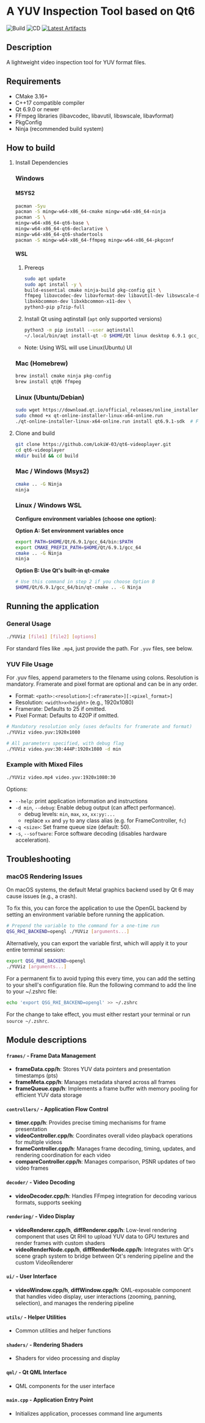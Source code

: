 # A YUV Inspection Tool based on Qt6

![Build](https://github.com/LokiW-03/qt6-videoplayer/workflows/CI%20-%20Build/badge.svg)
![CD](https://github.com/LokiW-03/qt6-videoplayer/actions/workflows/cd.yml/badge.svg)
[![Latest Artifacts](https://img.shields.io/badge/Download-Latest%20Build-blue?style=flat-square&logo=github)](https://github.com/LokiW-03/qt6-videoplayer/actions/workflows/cd.yml)

## Description
A lightweight video inspection tool for YUV format files.

## Requirements
- CMake 3.16+
- C++17 compatible compiler
- Qt 6.9.0 or newer
- FFmpeg libraries (libavcodec, libavutil, libswscale, libavformat)
- PkgConfig
- Ninja (recommended build system)


## How to build
1. Install Dependencies
    ### Windows 
    #### MSYS2
    ```bash
    pacman -Syu
    pacman -S mingw-w64-x86_64-cmake mingw-w64-x86_64-ninja
    pacman -S \
    mingw-w64-x86_64-qt6-base \
    mingw-w64-x86_64-qt6-declarative \
    mingw-w64-x86_64-qt6-shadertools
    pacman -S mingw-w64-x86_64-ffmpeg mingw-w64-x86_64-pkgconf
    ```

    #### WSL

    1. Prereqs 
        ```bash
        sudo apt update
        sudo apt install -y \
        build-essential cmake ninja-build pkg-config git \
        ffmpeg libavcodec-dev libavformat-dev libavutil-dev libswscale-dev libavfilter-dev \
        libxkbcommon-dev libxkbcommon-x11-dev \
        python3-pip p7zip-full
        ```

    2. Install Qt using aqtinstall (`apt` only supported versions)
        ```bash
        python3 -m pip install --user aqtinstall
        ~/.local/bin/aqt install-qt -O $HOME/Qt linux desktop 6.9.1 gcc_64 -m qtshadertools
        ```
    - Note: Using WSL will use Linux(Ubuntu) UI

    ### Mac (Homebrew)
    ```bash
    brew install cmake ninja pkg-config
    brew install qt@6 ffmpeg
    ```

    ### Linux (Ubuntu/Debian)
    ```bash
    sudo wget https://download.qt.io/official_releases/online_installers/qt-online-installer-linux-x64-online.run
    sudo chmod +x qt-online-installer-linux-x64-online.run 
    ./qt-online-installer-linux-x64-online.run install qt6.9.1-sdk  # Follow the steps, you will need a Qt account
    ```


2. Clone and build

    ```bash
    git clone https://github.com/LokiW-03/qt6-videoplayer.git
    cd qt6-videoplayer
    mkdir build && cd build
    ```

    ### Mac / Windows (Msys2)
    ```bash
    cmake .. -G Ninja
    ninja
    ```

    ### Linux / Windows WSL

    **Configure environment variables (choose one option):**
    
    **Option A: Set environment variables once**
    ```bash
    export PATH=$HOME/Qt/6.9.1/gcc_64/bin:$PATH
    export CMAKE_PREFIX_PATH=$HOME/Qt/6.9.1/gcc_64
    cmake .. -G Ninja
    ninja
    ```
    
    **Option B: Use Qt's built-in qt-cmake**
    ```bash
    # Use this command in step 2 if you choose Option B
    $HOME/Qt/6.9.1/gcc_64/bin/qt-cmake .. -G Ninja
    ```

## Running the application
### General Usage
```bash
./YUViz [file1] [file2] [options]
```
For standard files like `.mp4`, just provide the path. For `.yuv` files, see below.

### YUV File Usage
For .yuv files, append parameters to the filename using colons. Resolution is mandatory. Framerate and pixel format are optional and can be in any order.
- Format: `<path>:<resolution>[:<framerate>][:<pixel_format>]`
- Resolution: `<width>x<height>` (e.g., 1920x1080)
- Framerate: Defaults to 25 if omitted.
- Pixel Format: Defaults to 420P if omitted.

```bash
# Mandatory resolution only (uses defaults for framerate and format)
./YUViz video.yuv:1920x1080

# All parameters specified, with debug flag
./YUViz video.yuv:30:444P:1920x1080 -d min
```

### Example with Mixed Files
```bash
./YUViz video.mp4 video.yuv:1920x1080:30
```

Options:
- `--help`: print application information and instructions
- `-d min`, `--debug`: Enable debug output (can affect performance).
    - debug levels:
    `min`, `max`, `xx`, `xx:yy:...`
    - replace `xx` and `yy` to any class alias (e.g. for FrameController, `fc`)
- `-q <size>`: Set frame queue size (default: 50).
- `-s`, `--software`: Force software decoding (disables hardware acceleration).

## Troubleshooting
### macOS Rendering Issues

On macOS systems, the default Metal graphics backend used by Qt 6 may cause issues (e.g., a crash).

To fix this, you can force the application to use the OpenGL backend by setting an environment variable before running the application.

```bash
# Prepend the variable to the command for a one-time run
QSG_RHI_BACKEND=opengl ./YUViz [arguments...]
```

Alternatively, you can export the variable first, which will apply it to your entire terminal session:

```bash
export QSG_RHI_BACKEND=opengl
./YUViz [arguments...]
```

For a permanent fix to avoid typing this every time, you can add the setting to your shell's configuration file. Run the following command to add the line to your ~/.zshrc file:

```bash
echo 'export QSG_RHI_BACKEND=opengl' >> ~/.zshrc
```

For the change to take effect, you must either restart your terminal or run `source ~/.zshrc`.

## Module descriptions

#### `frames/` - Frame Data Management
- **frameData.cpp/h**: Stores YUV data pointers and presentation timestamps (pts)
- **frameMeta.cpp/h**: Manages metadata shared across all frames
- **frameQueue.cpp/h**: Implements a frame buffer with memory pooling for efficient YUV data storage

#### `controllers/` - Application Flow Control
- **timer.cpp/h**: Provides precise timing mechanisms for frame presentation
- **videoController.cpp/h**: Coordinates overall video playback operations for multiple videos
- **frameController.cpp/h**: Manages frame decoding, timing, updates, and rendering coordination for each video
- **compareController.cpp/h**: Manages comparison, PSNR updates of two video frames

#### `decoder/` - Video Decoding
- **videoDecoder.cpp/h**: Handles FFmpeg integration for decoding various formats, supports seeking

#### `rendering/` - Video Display
- **videoRenderer.cpp/h**, **diffRenderer.cpp/h**: Low-level rendering component that uses Qt RHI to upload YUV data to GPU textures and render frames with custom shaders
- **videoRenderNode.cpp/h**, **diffRenderNode.cpp/h**: Integrates with Qt's scene graph system to bridge between Qt's rendering pipeline and the custom VideoRenderer

#### `ui/` - User Interface
- **videoWindow.cpp/h**, **diffWindow.cpp/h**: QML-exposable component that handles video display, user interactions (zooming, panning, selection), and manages the rendering pipeline

#### `utils/` - Helper Utilities
- Common utilities and helper functions

#### `shaders/` - Rendering Shaders
- Shaders for video processing and display

#### `qml/` - Qt QML Interface
- QML components for the user interface

#### `main.cpp` - Application Entry Point
- Initializes application, processes command line arguments
